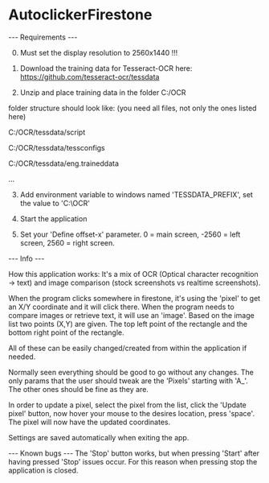 # AutoclickerFirestone

--- Requirements ---

0. Must set the display resolution to 2560x1440 !!!

1. Download the training data for Tesseract-OCR here:
https://github.com/tesseract-ocr/tessdata

2. Unzip and place training data in the folder C:/OCR

folder structure should look like: (you need all files, not only the ones listed here)

C:/OCR/tessdata/script

C:/OCR/tessdata/tessconfigs

C:/OCR/tessdata/eng.traineddata

...

3. Add environment variable to windows named 'TESSDATA_PREFIX', set the value to 'C:\OCR'

4. Start the application

5. Set your 'Define offset-x' parameter. 0 = main screen, -2560 = left screen, 2560 = right screen.

--- Info ---

How this application works:
It's a mix of OCR (Optical character recognition -> text) and image comparison (stock screenshots vs realtime screenshots).

When the program clicks somewhere in firestone, it's using the 'pixel' to get an X/Y coordinate and it will click there.
When the program needs to compare images or retrieve text, it will use an 'image'. Based on the image list two points (X,Y) are given.
The top left point of the rectangle and the bottom right point of the rectangle. 

All of these can be easily changed/created from within the application if needed.

Normally seen everything should be good to go without any changes. 
The only params that the user should tweak are the 'Pixels' starting with 'A_'.
The other ones should be fine as they are.

In order to update a pixel, select the pixel from the list, click the 'Update pixel' button, now hover your mouse to the desires location, press 'space'.
The pixel will now have the updated coordinates.

Settings are saved automatically when exiting the app. 

--- Known bugs ---
The 'Stop' button works, but when pressing 'Start' after having pressed 'Stop' issues occur.
For this reason when pressing stop the application is closed.
